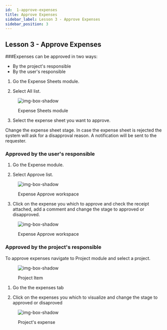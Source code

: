 ```yaml
---
id:  1-approve-expenses
title: Approve Expenses
sidebar_label: Lesson 3 - Approve Expenses
sidebar_position: 3
---
```


## Lesson 3 - Approve Expenses


###Expenses can be approved in two ways:

- By the project's responsible
- By the user's responsible



1. Go the Expense Sheets module.

2. Select All list.

<figure>

![img-box-shadow](/img/university/expenses/university-expense-sheets-1.png)
<figcaption>Expense Sheets module</figcaption>
</figure>

3. Select the expense sheet you want to approve.

Change the expense sheet stage. In case the expense sheet is rejected the system will ask for a disapproval reason.
A notification will be sent to the requester.


### Approved by the user's responsible


1. Go the Expense module.

2. Select Approve list.

<figure>

![img-box-shadow](/img/university/expenses/university-expenses-approve-1.png)
<figcaption>Expense Approve workspace</figcaption>
</figure>

3. Click on the expense you which to approve and check the receipt attached, add a comment and change the stage to approved or disapproved.

<figure>

![img-box-shadow](/img/university/expenses/university-expenses-approve-2.png)
<figcaption>Expense Approve workspace</figcaption>
</figure>


### Approved by the project's responsible

To approve expenses navigate to Project module and select a project.

<figure>

![img-box-shadow](/img/university/expenses/university-expenses-3-project.png)
<figcaption>Project Item</figcaption>
</figure>


1. Go the the expenses tab

2. Click on the expenses you which to visualize and change the stage to approved or disaproved


<figure>

![img-box-shadow](/img/university/expenses/university-expenses-approve-3.png)
<figcaption>Project's expense</figcaption>
</figure>

